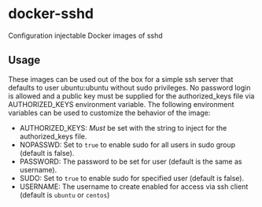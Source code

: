 # docker-sshd
Configuration injectable Docker images of sshd

## Usage

These images can be used out of the box for a simple ssh server that defaults to user ubuntu:ubuntu without sudo privileges. No password login is allowed and a public key must be supplied for the authorized_keys file via AUTHORIZED_KEYS environment variable. The following environment variables can be used to customize the behavior of the image:

* AUTHORIZED_KEYS: _Must_ be set with the string to inject for the authorized_keys file.
* NOPASSWD: Set to `true` to enable sudo for all users in sudo group (default is false).
* PASSWORD: The password to be set for user (default is the same as username).
* SUDO: Set to `true` to enable sudo for specified user (default is false).
* USERNAME: The username to create enabled for access via ssh client (default is `ubuntu` or `centos`)
